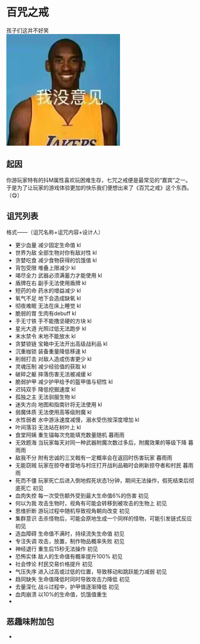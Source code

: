 # 百咒之戒
孩子们这并不好笑  
![man.jpg](img%2Fman.jpg)

## 起因
你游玩家特有的抖M属性喜欢玩困难生存，七咒之戒便是最常见的“嘉宾”之一。  
于是为了让玩家的游戏体验更加的快乐我们便想出来了《百咒之戒》这个东西。（😋）

## 诅咒列表
格式——（诅咒名称+诅咒内容+设计人）
- 更少血量 减少固定生命值 kl
- 世界为敌 全部生物对你有敌对性 kl
- 贪婪吃食 减少食物获得的饥饿值 kl
- 背包受限 堆叠上限减少 kl
- 竭尽全力 武器必须满蓄力才能使用 kl
- 盾牌在右 副手无法使用盾牌 kl
- 短药的命 药水的增益减少 kl
- 氧气不足 地下会造成缺氧 kl
- 彻夜难眠 无法在床上睡觉 kl
- 脆弱的胃 生肉有debuff kl
- 手无寸铁 手不能撸坚硬的方块 kl
- 星光大道 光照过低无法跑步 kl
- 末水禁令 末地不能放水 kl
- 贪婪锁链 宝箱中无法开出高级战利品 kl
- 沉重枷锁 装备重量降低移速 kl
- 削弱打击 对敌人造成伤害更少 kl
- 灵魂压制 减少经验值的获取 kl
- 破碎之躯 摔落伤害无法被减缓 kl
- 脆弱护甲 减少护甲给予的盔甲值与韧性 kl
- 迟钝双手 降低挖掘速度 kl
- 孤独之主 无法驯服生物 kl
- 迷失方向 地图和指南针将无法使用 kl
- 弱魔体质 无法使用高等级附魔 kl
- 水性弱者 水中游泳速度减慢，溺水受伤按深度增加 kl
- 叶间落羽 无法站在树叶上 kl
- 食堂阿姨 重生锚每次充能填充数量随机 暮雨雨
- 无效题海 当玩家每天对同一种武器附魔次数过多后，附魔效果的等级下降 暮雨雨
- 敌我不分 附有忠诚的三叉戟有一定概率会在返回时伤害玩家 暮雨雨
- 无能窃贼 玩家在掠夺者营地与村庄打开战利品箱时会刷新掠夺者和村民 暮雨雨
- 死而不僵 玩家死亡后进入倒地假死状态1分钟，期间无法操作，假死结束后彻底死亡 初见
- 血肉失控 每一次受伤额外受到最大生命值6%的伤害 初见
- 何以为我 攻击生物时，视角有可能会转移到被攻击的生物上 初见
- 思维折断 游玩过程中随机导致视角朝向改变 初见
- 集群意识 击杀怪物后，可能会原地生成一个同样的怪物，可能引发链式反应 初见
- 造血障碍 生命值不满时，持续流失生命值 初见
- 专注失调 攻击，放置，制作物品概率失败 初见
- 神经退行 重生后15秒无法操作 初见
- 恐怖实体 敌人的生命值有概率提升100% 初见
- 社会悖论 村民交易价格提升 初见
- 气压失序 进入过高或过低的位置，导致移动和跳跃能力减弱 初见
- 趋同缺失 生命值降低时同时导致攻击力降低 初见
- 去量深化 战斗过程中，护甲值逐渐降低 初见
- 血肉崩溃 以10%的生命值，饥饿值重生
- 

## 恶趣味附加包
- 
